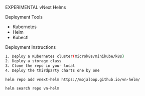 EXPERIMENTAL vNext Helms 

Deployment Tools
- Kubernetes
- Helm
- Kubectl

Deployment Instructions
```bash
1. Deploy a Kubernetes cluster(microk8s/minikube/k8s)
2. Deploy a storage class
3. Clone the repo in your local
4. Deploy the thirdparty charts one by one
```

```bash
helm repo add vnext-helm https://mojaloop.github.io/vn-helm/
```

```bash
helm search repo vn-helm
```
